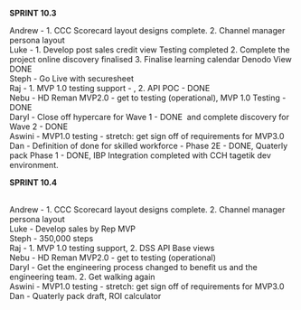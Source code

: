 **SPRINT 10.3**

Andrew - 1. CCC Scorecard layout designs complete. 2. Channel manager persona layout  
Luke - 1. Develop post sales credit view Testing completed 2. Complete the project online discovery finalised 3. Finalise learning calendar Denodo View DONE  
Steph - Go Live with securesheet  
Raj - 1. MVP 1.0 testing support - , 2. API POC - DONE  
Nebu - HD Reman MVP2.0 - get to testing (operational), MVP 1.0 Testing - DONE  
Daryl - Close off hypercare for Wave 1 - DONE  and complete discovery for Wave 2 - DONE  
Aswini - MVP1.0 testing - stretch: get sign off of requirements for MVP3.0  
Dan - Definition of done for skilled workforce - Phase 2E - DONE, Quaterly pack Phase 1 - DONE, IBP Integration completed with CCH tagetik dev environment.

  
**SPRINT 10.4**   
<br/>

Andrew - 1. CCC Scorecard layout designs complete. 2. Channel manager persona layout  
Luke - Develop sales by Rep MVP  
Steph - 350,000 steps  
Raj - 1. MVP 1.0 testing support, 2. DSS API Base views  
Nebu - HD Reman MVP2.0 - get to testing (operational)  
Daryl - Get the engineering process changed to benefit us and the engineering team. 2. Get walking again  
Aswini - MVP1.0 testing - stretch: get sign off of requirements for MVP3.0  
Dan - Quaterly pack draft, ROI calculator